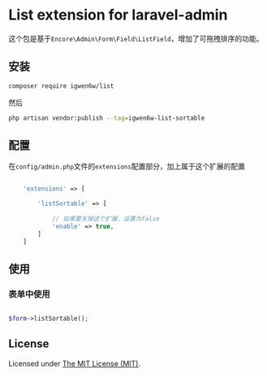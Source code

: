 List extension for laravel-admin
======

这个包是基于`Encore\Admin\Form\Field\ListField`，增加了可拖拽排序的功能。


## 安装

```bash
composer require igwen6w/list
```

然后
```bash
php artisan vendor:publish --tag=igwen6w-list-sortable
```

## 配置

在`config/admin.php`文件的`extensions`配置部分，加上属于这个扩展的配置
```php

    'extensions' => [

        'listSortable' => [
        
            // 如果要关掉这个扩展，设置为false
            'enable' => true,
        ]
    ]

```

## 使用

### 表单中使用

```php

$form->listSortable();
```

License
------------
Licensed under [The MIT License (MIT)](LICENSE).